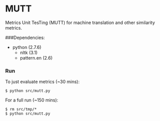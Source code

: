 # MUTT
Metrics Unit TesTing (MUTT) for machine translation and other similarity metrics.

###Dependencies:
  - python (2.7.6)
    - nltk (3.1)
    - pattern.en (2.6)

### Run
To just evaluate metrics (~30 mins):
```
$ python src/mutt.py
```

For a full run (~150 mins):
```
$ rm src/tmp/*
$ python src/mutt.py
```
